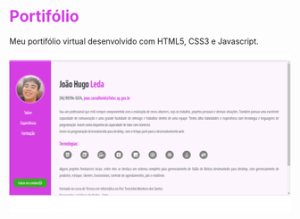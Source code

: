 <h1 style="color: rgb(212, 62, 226);">Portifólio</h1>
 
<p>
  Meu portifólio virtual desenvolvido com HTML5, CSS3 e Javascript.
</p>

<img src="./Portifolio/pictures/portifolio.png" />
